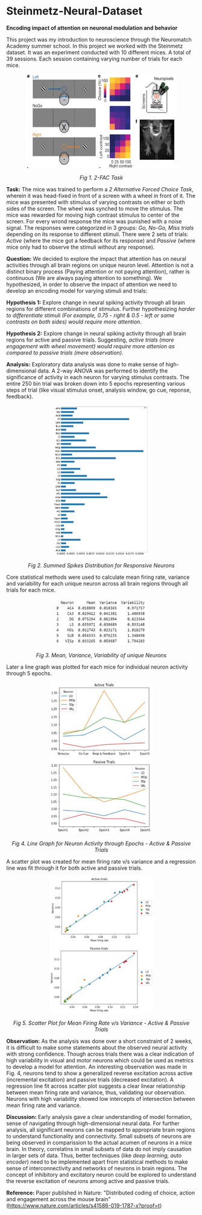 # Steinmetz-Neural-Dataset
**Encoding impact of attention on neuronal modulation and behavior**

This project was my introduction to neuroscience through the Neuromatch Academy summer school. In this project we worked with the Steinmetz dataset. It was an experiment conducted with 10 different mices. A total of 39 sessions. Each session containing varying number of trials for each mice.

<p align="center">
<img src="https://github.com/terse-o/Steinmetz-Neural-Dataset/blob/master/Task.JPG?raw=true" width="400" height="250" />
</p>
<p align="center">
    <em>Fig 1. 2-FAC Task</em>
</p>

**Task:**
The mice was trained to perform a *2 Alternative Forced Choice Task*, wherein it was head-fixed in front of a screen with a wheel in front of it. The mice was presented with stimulus of varying contrasts on either or both sides of the screen. The wheel was synched to move the stimulus. The mice was rewarded for moving high contrast stimulus to center of the screen. For every wrond response the mice was punished with a noise signal. The responses were categorized in 3 groups: *Go, No-Go, Miss trials* depending on its response to different stimuli. There were 2 sets of trials: *Active* (where the mice got a feedback for its response) and *Passive* (where mice only had to observe the stimuli without any response).

**Question:**
We decided to explore the impact that attention has on neural activities through all brain regions on unique neuron level. Attention is not a distinct binary process (Paying attention or not paying attention), rather is continuous (We are always paying attention to something). We hypothesized, in order to observe the impact of attention we need to develop an encoding model for varying stimuli and trials:

**Hypothesis 1:** Explore change in neural spiking activity through all brain regions for different combinations of stimulus. Further hypothesizing *harder to differentiate stimuli (For example, 0.75 - right & 0.5 - left or same contrasts on both sides) would require more attention*.

**Hypothesis 2:** Explore change in neural spiking activity through all brain regions for active and passive trials. Suggesting, *active trials (more engagement with wheel movement) would require more attenion as compared to passive trials (mere observation)*.

**Analysis:**
Exploratory data analysis was done to make sense of high-dimensional data. A 2-way ANOVA was performed to identify the significance of activity in each neuron for varying stimulus contrasts. The entire 250 bin trial was broken down into 5 epochs representing various steps of trial (like visual stimulus onset, analysis window, go cue, reponse, feedback).

<p align="center">
<img src="https://github.com/terse-o/Steinmetz-Neural-Dataset/blob/master/Summed%20Spikes.JPG" width="250" height="400" />
</p>
<p align="center">
    <em>Fig 2. Summed Spikes Distribution for Responsive Neurons</em>
</p>

Core statistical methods were used to calculate mean firing rate, variance and variability for each unique neuron across all brain regions through all trials for each mice.


<p align="center">
<img src="https://github.com/terse-o/Steinmetz-Neural-Dataset/blob/master/Neuron_df.JPG" width="250" height="125" />
</p>
<p align="center">
    <em>Fig 3. Mean, Variance, Variability of unique Neurons</em>
</p>

Later a line graph was plotted for each mice for individual neuron activity through 5 epochs. 

<p align="center">
<img src="https://github.com/terse-o/Steinmetz-Neural-Dataset/blob/master/Active.JPG" width="275" height="200" />
<img src="https://github.com/terse-o/Steinmetz-Neural-Dataset/blob/master/Passive.JPG" width="275" height="200" />
</p>
<p align="center">
    <em>Fig 4. Line Graph for Neuron Activity through Epochs - Active & Passive Trials</em>
</p>

A scatter plot was created for mean firing rate v/s variance and a regression line was fit through it for both active and passive trials.

<p align="center">
<img src="https://github.com/terse-o/Steinmetz-Neural-Dataset/blob/master/Mean%20vs%20Variance%20-%20Active.JPG" width="275" height="180" />
<img src="https://github.com/terse-o/Steinmetz-Neural-Dataset/blob/master/Mean%20vs%20Variance%20-%20Passive.JPG" width="275" height="180" />
</p>
<p align="center">
    <em>Fig 5. Scatter Plot for Mean Firing Rate v/s Variance - Active & Passive Trials</em>
</p>

**Observation:**
As the analysis was done over a short constraint of 2 weeks, it is difficult to make some statements about the observed neural activity with strong confidence. Though across trials there was a clear indication of high variability in visual and motor neurons which could be used as metrics to develop a model for attention. An interesting observation was made in Fig. 4, neurons tend to show a generalized reverse excitation across active (incremental excitation) and passive trials (decreased excitation). A regression line fit across scatter plot suggests a clear linear relationship between mean firing rate and variance, thus, validating our observation. Neurons with high variability showed low intercepts of intersection between mean firing rate and variance.

**Discussion:**
Early analysis gave a clear understanding of model formation, sense of navigating through high-dimensional neural data. For further analysis, all significant neurons can be mapped to appropriate brain regions to understand functionality and connectivity. Small subsets of neurons are being observed in comparission to the actual acumen of neurons in a mice brain. In theory, correlatins in small subsets of data do not imply causation in larger sets of data. Thus, better techniques (like *deep learning, auto encoder*) need to be implemented apart from statistical methods to make sense of interconnectivity and networks of neurons in brain regions. The concept of inhibitory and excitatory neuron could be explored to understand the reverse excitation of neurons among active and passive trials.

**Reference:**
Paper published in Nature: "Distributed coding of choice, action and engagement across the mouse brain" (https://www.nature.com/articles/s41586-019-1787-x?proof=t)
